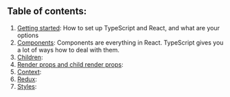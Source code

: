 ## Table of contents:

1. [Getting started](./getting-started/): How to set up TypeScript and React, and what are your options
2. [Components](./components/): Components are everything in React. TypeScript gives you a lot of ways how to deal with them.
3. [Children](./children/):
4. [Render props and child render props](./render-pros/): 
5. [Context](./context/): 
6. [Redux](./redux/):
7. [Styles](./styles/):
